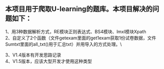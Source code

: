 ## 本项目用于爬取U-learning的题库。本项目解决的问题如下：
  1、用3种数据解析方式，RE模块正则表达式、BS4模块、lmxl模块Xpath  
  2、自定义了2个函数（文件getexam里面的get1exam获取1份试卷数据，文件Sumtxt里面的all_txt()用于汇总txt）并用导入的方式处理。\
  
  3、V1.4版本有开发思路记录\
    4、V1.5版本，应该大型开发才使用这种类型
